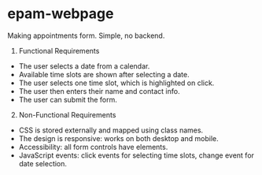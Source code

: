 # epam-webpage
Making appointments form. Simple, no backend.

1) Functional Requirements
 - The user selects a date from a calendar.
 - Available time slots are shown after selecting a date.
 - The user selects one time slot, which is highlighted on click.
 - The user then enters their name and contact info.
 - The user can submit the form.

2) Non-Functional Requirements
 - CSS is stored externally and mapped using class names.
 - The design is responsive: works on both desktop and mobile.
 - Accessibility: all form controls have <label> elements.
 - JavaScript events: click events for selecting time slots, change event for date selection.
